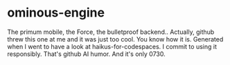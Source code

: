 # ominous-engine
The primum mobile, the Force, the bulletproof backend..
Actually, github threw this one at me and it was just too cool. You know how it is.
Generated when I went to have a look at haikus-for-codespaces.
I commit to using it responsibly. That's github AI humor. And it's only 0730. 

